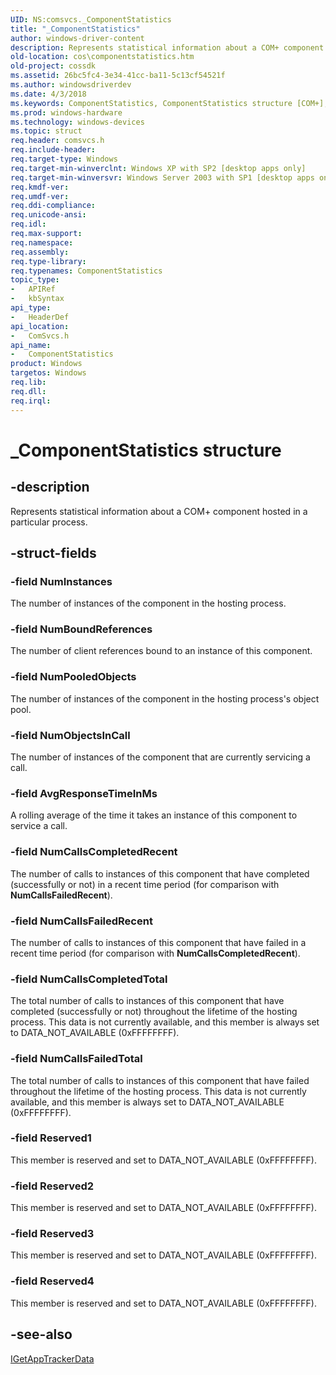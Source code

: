 ```yaml
---
UID: NS:comsvcs._ComponentStatistics
title: "_ComponentStatistics"
author: windows-driver-content
description: Represents statistical information about a COM+ component hosted in a particular process.
old-location: cos\componentstatistics.htm
old-project: cossdk
ms.assetid: 26bc5fc4-3e34-41cc-ba11-5c13cf54521f
ms.author: windowsdriverdev
ms.date: 4/3/2018
ms.keywords: ComponentStatistics, ComponentStatistics structure [COM+], _ComponentStatistics, comsvcs/ComponentStatistics, cos.componentstatistics
ms.prod: windows-hardware
ms.technology: windows-devices
ms.topic: struct
req.header: comsvcs.h
req.include-header: 
req.target-type: Windows
req.target-min-winverclnt: Windows XP with SP2 [desktop apps only]
req.target-min-winversvr: Windows Server 2003 with SP1 [desktop apps only]
req.kmdf-ver: 
req.umdf-ver: 
req.ddi-compliance: 
req.unicode-ansi: 
req.idl: 
req.max-support: 
req.namespace: 
req.assembly: 
req.type-library: 
req.typenames: ComponentStatistics
topic_type:
-	APIRef
-	kbSyntax
api_type:
-	HeaderDef
api_location:
-	ComSvcs.h
api_name:
-	ComponentStatistics
product: Windows
targetos: Windows
req.lib: 
req.dll: 
req.irql: 
---
```


# _ComponentStatistics structure


## -description


Represents statistical information about a COM+ component hosted in a particular process.


## -struct-fields




### -field NumInstances

The number of instances of the component in the hosting process.


### -field NumBoundReferences

The number of client references bound to an instance of this component.


### -field NumPooledObjects

The number of instances of the component in the hosting process's object pool.


### -field NumObjectsInCall

The number of instances of the component that are currently servicing a call.


### -field AvgResponseTimeInMs

A rolling average of the time it takes an instance of this component to service a call.


### -field NumCallsCompletedRecent

The number of calls to instances of this component that have completed (successfully or not) in a recent time period (for comparison with <b>NumCallsFailedRecent</b>).


### -field NumCallsFailedRecent

The number of calls to instances of this component that have failed in a recent time period (for comparison with <b>NumCallsCompletedRecent</b>).


### -field NumCallsCompletedTotal

The total number of calls to instances of this component that have completed (successfully or not) throughout the lifetime of the hosting process. This data is not currently available, and this member is always set to DATA_NOT_AVAILABLE (0xFFFFFFFF).


### -field NumCallsFailedTotal

The total number of calls to instances of this component that have failed throughout the lifetime of the hosting process. This data is not currently available, and this member is always set to DATA_NOT_AVAILABLE (0xFFFFFFFF).


### -field Reserved1

This member is reserved and set to DATA_NOT_AVAILABLE (0xFFFFFFFF).


### -field Reserved2

This member is reserved and set to DATA_NOT_AVAILABLE (0xFFFFFFFF).


### -field Reserved3

This member is reserved and set to DATA_NOT_AVAILABLE (0xFFFFFFFF).


### -field Reserved4

This member is reserved and set to DATA_NOT_AVAILABLE (0xFFFFFFFF).


## -see-also




<a href="https://msdn.microsoft.com/f2f9c03b-4f57-4087-8fef-5cdccece91d9">IGetAppTrackerData</a>
 

 

